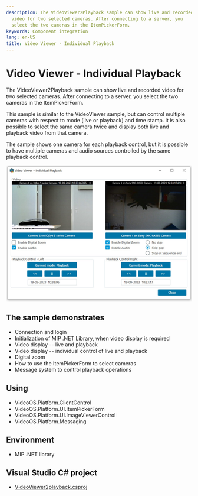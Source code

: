 ```yaml
---
description: The VideoViewer2Playback sample can show live and recorded
  video for two selected cameras. After connecting to a server, you
  select the two cameras in the ItemPickerForm.
keywords: Component integration
lang: en-US
title: Video Viewer - Individual Playback
---
```


# Video Viewer - Individual Playback

The VideoViewer2Playback sample can show live and recorded video for two
selected cameras. After connecting to a server, you select the two
cameras in the ItemPickerForm.

This sample is similar to the VideoViewer sample, but can control
multiple cameras with respect to mode (live or playback) and time stamp.
It is also possible to select the same camera twice and display both
live and playback video from that camera.

The sample shows one camera for each playback control, but it is
possible to have multiple cameras and audio sources controlled by the
same playback control.

![Video Viewer with 2 playbacks](VideoViewer2playback.jpg)

## The sample demonstrates

- Connection and login
- Initialization of MIP .NET Library, when video display is required
- Video display -- live and playback
- Video display -- individual control of live and playback
- Digital zoom
- How to use the ItemPickerForm to select cameras
- Message system to control playback operations

## Using

- VideoOS.Platform.ClientControl
- VideoOS.Platform.UI.ItemPickerForm
- VideoOS.Platform.UI.ImageViewerControl
- VideoOS.Platform.Messaging

## Environment

- MIP .NET library

## Visual Studio C\# project

- [VideoViewer2playback.csproj](javascript:clone('https://github.com/milestonesys/mipsdk-samples-component','src/ComponentSamples.sln');)
